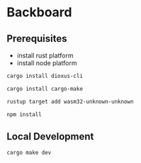 # Backboard

## Prerequisites

* install rust platform
* install node platform

```bash
cargo install dioxus-cli
```

```bash
cargo install cargo-make
```

```bash
rustup target add wasm32-unknown-unknown
```

```bash
npm install
```

## Local Development

```bash
cargo make dev
```